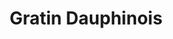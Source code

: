 ---
layout: recette
categories: [recettes]
hidden: true
lang: fr
title: Gratin Dauphinois
type: sel
pour: pour un petit gratin
ingredients: 
  - nom: patates
    qte: 1
    unite: dizaine
  - nom: lait
    qte: 1
    unite: L
  - nom: ail
    qte: 2
    unite: gousses
  - nom: oeufs
    qte: 2
  - nom: crème fraiche
    qte: 100
    unite: gr
  - nom: fromage rapé
    qte: 150
    unite: gr
preconditions:
  - Préchauffer le four à 200°C
  - Peler les patates et les couper en petits bouts / rondelles fines
  - Émincer l'ail
etapes:
  - label: Préparation
    details:
      - Mettre les patates dans le plat
      - Faire bouillir le lait avec la crème dans la marmite
      - Y ajouter les patates et l'ail
      - Saler et poivrer
      - Cuire 10 minutes à feu doux
      - Mettre les patates et une partie du lait (pour que ça arrive aux trois quarts du plat) dans le plat à gratin
      - Battre les oeufs dans un saladier
      - Ajouter le fromage rapé
      - Déposer ce mélange sur le plat à gratin
cuisson: 
  - 30 minutes à 200°C
  - Le dessus doit être bien gratiné
  - Vérifier la cuisson des patates avec un couteau
materiel:
  - Plat à gratin
  - Marmite
variantes:
  - label: Utiliser du Comté
    todo: true
notes:
  - Il faut que les patates restent un peu fermes quand elles sortent de la marmite, c'est normal, elles finiront de cuire au four
  - Il doit y avoir suffisamment de lait pour recouvrir les patates, aussi, la marmite doit être suffisamment grande
  - Plus la crème est grasse meilleur le plat sera
---